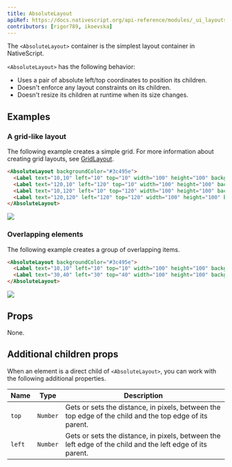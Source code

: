 ```yaml
---
title: AbsoluteLayout
apiRef: https://docs.nativescript.org/api-reference/modules/_ui_layouts_absolute_layout_
contributors: [rigor789, ikoevska]
---
```


The `<AbsoluteLayout>` container is the simplest layout container in NativeScript. 

`<AbsoluteLayout>` has the following behavior:

* Uses a pair of absolute left/top coordinates to position its children.
* Doesn't enforce any layout constraints on its children.
* Doesn't resize its children at runtime when its size changes.

## Examples

### A grid-like layout

The following example creates a simple grid. For more information about creating grid layouts, see [GridLayout](/en/docs/elements/layouts/grid-layout).

```html
<AbsoluteLayout backgroundColor="#3c495e">
  <Label text="10,10" left="10" top="10" width="100" height="100" backgroundColor="#43b883"/>
  <Label text="120,10" left="120" top="10" width="100" height="100" backgroundColor="#43b883"/>
  <Label text="10,120" left="10" top="120" width="100" height="100" backgroundColor="#43b883"/>
  <Label text="120,120" left="120" top="120" width="100" height="100" backgroundColor="#43b883"/>
</AbsoluteLayout>
```
<img class="md:w-1/2 lg:w-1/3" src="https://art.nativescript-vue.org/layouts/absolute_layout_grid.svg" />

### Overlapping elements

The following example creates a group of overlapping items.

```html
<AbsoluteLayout backgroundColor="#3c495e">
  <Label text="10,10" left="10" top="10" width="100" height="100" backgroundColor="#289062"/>
  <Label text="30,40" left="30" top="40" width="100" height="100" backgroundColor="#43b883"/>
</AbsoluteLayout>
```
<img class="md:w-1/2 lg:w-1/3" src="https://art.nativescript-vue.org/layouts/absolute_layout_overlap.svg" />

## Props

None.

## Additional children props

When an element is a direct child of `<AbsoluteLayout>`, you can work with the following additional properties.

| Name | Type | Description |
|------|------|-------------|
| `top` | `Number` | Gets or sets the distance, in pixels, between the top edge of the child and the top edge of its parent.
| `left` | `Number` | Gets or sets the distance, in pixels, between the left edge of the child and the left edge of its parent.
